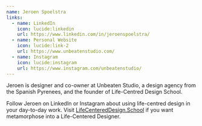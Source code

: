 ```yaml
---
name: Jeroen Spoelstra
links:
  - name: LinkedIn
    icon: lucide:linkedin
    url: https://www.linkedin.com/in/jeroenspoelstra/
  - name: Personal Website
    icon: lucide:link-2
    url: https://www.unbeatenstudio.com/
  - name: Instagram
    icon: lucide:instagram
    url: https://www.instagram.com/unbeatenstudio/
---
```


Jeroen is designer and co-owner at Unbeaten Studio, a design agency from the Spanish Pyrenees, and the founder of Life-Centred Design School.

Follow Jeroen on LinkedIn or Instagram about using life-centred design in your day-to-day work. Visit [LifeCenteredDesign.School](https://lifecentereddesign.school/) if you want metamorphose into a Life-Centered Designer.

